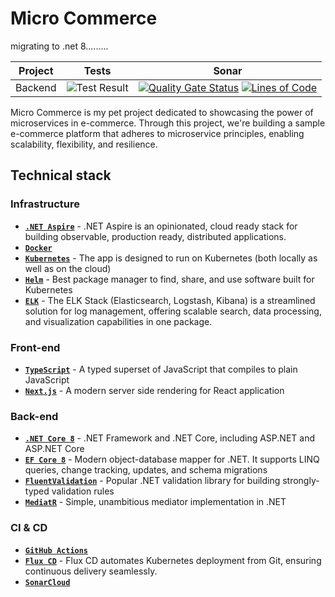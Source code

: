 # Micro Commerce

migrating to .net 8.........

| Project|Tests|Sonar|
|-|-|-|
|Backend|![Test Result](https://github.com/baotoq/micro-commerce/actions/workflows/dotnet-test.yml/badge.svg)|[![Quality Gate Status](https://sonarcloud.io/api/project_badges/measure?project=baotoq_micro-commerce&metric=alert_status)](https://sonarcloud.io/summary/new_code?id=baotoq_micro-commerce) [![Lines of Code](https://sonarcloud.io/api/project_badges/measure?project=baotoq_micro-commerce&metric=ncloc)](https://sonarcloud.io/summary/new_code?id=baotoq_micro-commerce)|

Micro Commerce is my pet project dedicated to showcasing the power of microservices in e-commerce. Through this project, we're building a sample e-commerce platform that adheres to microservice principles, enabling scalability, flexibility, and resilience.

## Technical stack

### Infrastructure

- **[`.NET Aspire`](https://learn.microsoft.com/en-us/dotnet/aspire/get-started/aspire-overview)** - .NET Aspire is an opinionated, cloud ready stack for building observable, production ready, distributed applications.
- **[`Docker`](https://www.docker.com/)**
- **[`Kubernetes`](https://kubernetes.io)** - The app is designed to run on Kubernetes (both locally as well as on the cloud)
- **[`Helm`](https://helm.sh)** - Best package manager to find, share, and use software built for Kubernetes
- **[`ELK`](https://www.elastic.co/elastic-stack)** - The ELK Stack (Elasticsearch, Logstash, Kibana) is a streamlined solution for log management, offering scalable search, data processing, and visualization capabilities in one package.

### Front-end

- **[`TypeScript`](https://www.typescriptlang.org)** - A typed superset of JavaScript that compiles to plain JavaScript
- **[`Next.js`](https://nextjs.org)** - A modern server side rendering for React application
  
### Back-end

- **[`.NET Core 8`](https://dotnet.microsoft.com/download)** - .NET Framework and .NET Core, including ASP.NET and ASP.NET Core
- **[`EF Core 8`](https://github.com/dotnet/efcore)** - Modern object-database mapper for .NET. It supports LINQ queries, change tracking, updates, and schema migrations
- **[`FluentValidation`](https://github.com/FluentValidation/FluentValidation)** - Popular .NET validation library for building strongly-typed validation rules
- **[`MediatR`](https://github.com/jbogard/MediatR)** - Simple, unambitious mediator implementation in .NET

### CI & CD

- **[`GitHub Actions`](https://github.com/features/actions)**
- **[`Flux CD`](https://fluxcd.io/)** - Flux CD automates Kubernetes deployment from Git, ensuring continuous delivery seamlessly.
- **[`SonarCloud`](https://sonarcloud.io/)**
